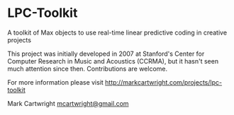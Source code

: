 # LPC-Toolkit
A toolkit of Max objects to use real-time linear predictive coding in creative projects

This project was initially developed in 2007 at Stanford's Center for Computer Research in Music and Acoustics (CCRMA), but it hasn't seen much attention since then. Contributions are welcome.

For more information please visit http://markcartwright.com/projects/lpc-toolkit

Mark Cartwright
mcartwright@gmail.com
